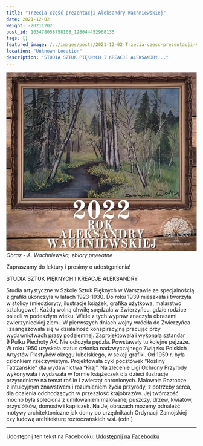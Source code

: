 ```yaml
---
title: "Trzecia część prezentacji Aleksandry Wachniewskiej"
date: 2021-12-02
weight: -20211202
post_id: 103478058758108_128044452968135
tags: []
featured_image: /../images/posts/2021-12-02-Trzecia-czesc-prezentacji-Aleksandry-Wachniewskiej.jpg
location: "Unknown Location"
description: "STUDIA SZTUK PIĘKNYCH I KREACJE ALEKSANDRY..."
---
```


![Obraz - A. Wachniewska, zbiory prywatne](/images/posts/2021-12-02-Trzecia-czesc-prezentacji-Aleksandry-Wachniewskiej.jpg)
*Obraz - A. Wachniewska, zbiory prywatne*

Zapraszamy do lektury i prosimy o udostępnienia!

STUDIA SZTUK PIĘKNYCH I KREACJE ALEKSANDRY

Studia artystyczne w Szkole Sztuk Pięknych w Warszawie ze specjalnością z grafiki ukończyła w latach 1923-1930. Do roku 1939 mieszkała i tworzyła w stolicy (miedzioryty, ilustracje książek, grafika użytkowa, malarstwo sztalugowe). Każdą wolną chwilę spędzała w Zwierzyńcu, gdzie rodzice osiedli w podeszłym wieku. Wiele z tych wypraw znaczyła obrazami zwierzynieckiej ziemi.
W pierwszych dniach wojny wróciła do Zwierzyńca i zaangażowała się w działalność konspiracyjną pracując przy wydawnictwach prasy podziemnej. Zaprojektowała i wykonała sztandar 9 Pułku Piechoty AK. Nie odłożyła pędzla. Powstawały tu kolejne pejzaże.
W roku 1950 uzyskała status członka nadzwyczajnego Związku Polskich Artystów Plastyków okręgu lubelskiego, w sekcji grafiki. Od 1959 r. była członkiem rzeczywistym. Projektowała cykl pocztówek “Rośliny Tatrzańskie” dla wydawnictwa “Kraj”. Na zlecenie Ligi Ochrony Przyrody wykonywała i wydawała w formie książeczek dla dzieci ilustracje przyrodnicze na temat roślin i zwierząt chronionych.
Malowała Roztocze z intuicyjnym znawstwem i rozumieniem życia przyrody, z potrzeby serca, dla ocalenia odchodzących w przeszłość krajobrazów. Jej twórczość mocno była spleciona z umiłowaniem malowanej puszczy, drzew, kwiatów, przysiółków, domostw i kapliczek. Na Jej obrazach możemy odnaleźć motywy architektoniczne jak domy po urzędnikach Ordynacji Zamojskiej czy  ludową architekturę roztoczańskich wsi. (cdn.)


---

Udostępnij ten tekst na Facebooku:
[Udostępnij na Facebooku](https://www.facebook.com/sharer/sharer.php?u=https://stowarzyszeniewachniewskiej.pl/posts/Trzecia-czesc-prezentacji-Aleksandry-Wachniewskiej)

<script type="application/ld+json">
{
  "@context": "https://schema.org",
  "@type": "BlogPosting",
  "headline": "Trzecia część prezentacji Aleksandry Wachniewskiej",
  "datePublished": "2021-12-02",
  "dateModified": "2021-12-02",
  "author": {
    "@type": "Organization",
    "name": "Stowarzyszenie Wachniewskiej"
  },
  "publisher": {
    "@type": "Organization",
    "name": "Stowarzyszenie im. Aleksandry Wachniewskiej",
    "logo": {
      "@type": "ImageObject",
      "url": "https://stowarzyszeniewachniewskiej.pl/images/logo/logo.svg"
    }
  },
  "mainEntityOfPage": {
    "@type": "WebPage",
    "@id": "https://stowarzyszeniewachniewskiej.pl/posts/Trzecia-czesc-prezentacji-Aleksandry-Wachniewskiej"
  },
  "image": {
    "@type": "ImageObject",
    "url": "https://stowarzyszeniewachniewskiej.pl/images/posts/2021-12-02-Trzecia-czesc-prezentacji-Aleksandry-Wachniewskiej.jpg"
  },
  "articleSection": "Dziedzictwo Kulturowe i Zabytki",
  "keywords": "",
  "wordCount": 199,
  "articleBody": "STUDIA SZTUK PIĘKNYCH I KREACJE ALEKSANDRY\n\n     Studia artystyczne w Szkole Sztuk Pięknych w Warszawie ze specjalnością z grafiki ukończyła w latach 1923-1930. Do roku 1939 mieszkała i tworzyła w stolicy (miedzioryty, ilustracje książek, grafika użytkowa, malarstwo sztalugowe). Każdą wolną chwilę spędzała w Zwierzyńcu, gdzie rodzice osiedli w podeszłym wieku. Wiele z tych wypraw znaczyła obrazami zwierzynieckiej ziemi.\n     W pierwszych dniach wojny wróciła do Zwierzyńca i zaangażowała się w działalność konspiracyjną pracując przy wydawnictwach prasy podziemnej. Zaprojektowała i wykonała sztandar 9 Pułku Piechoty AK. Nie odłożyła pędzla. Powstawały tu kolejne pejzaże.\n     W roku 1950 uzyskała status członka nadzwyczajnego Związku Polskich Artystów Plastyków okręgu lubelskiego, w sekcji grafiki. Od 1959 r. była członkiem rzeczywistym. Projektowała cykl pocztówek “Rośliny Tatrzańskie” dla wydawnictwa “Kraj”. Na zlecenie Ligi Ochrony Przyrody wykonywała i wydawała w formie książeczek dla dzieci ilustracje przyrodnicze na temat roślin i zwierząt chronionych. \nMalowała Roztocze z intuicyjnym znawstwem i rozumieniem życia przyrody, z potrzeby serca, dla ocalenia odchodzących w przeszłość krajobrazów. Jej twórczość mocno była spleciona z umiłowaniem malowanej puszczy, drzew, kwiatów, przysiółków, domostw i kapliczek. Na Jej obrazach możemy odnaleźć motywy architektoniczne jak domy po urzędnikach Ordynacji Zamojskiej czy  ludową architekturę roztoczańskich wsi. (cdn.)\n\nObraz - A. Wachniewska, zbiory prywatne.",
  "description": "Odkryj piękno Zwierzyńca i jego zabytki."
}
</script>
<script type="application/ld+json">
{
  "@context": "https://schema.org",
  "@type": "BreadcrumbList",
  "itemListElement": [
    {
      "@type": "ListItem",
      "position": 1,
      "name": "Home",
      "item": "https://stowarzyszeniewachniewskiej.pl"
    },
    {
      "@type": "ListItem",
      "position": 2,
      "name": "posts",
      "item": "https://stowarzyszeniewachniewskiej.pl/posts"
    },
    {
      "@type": "ListItem",
      "position": 3,
      "name": "Trzecia część prezentacji Aleksandry Wachniewskiej",
      "item": "https://stowarzyszeniewachniewskiej.pl/posts/Trzecia-czesc-prezentacji-Aleksandry-Wachniewskiej"
    }
  ]
}
</script>
